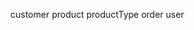 customer
product
productType
order
user
<!-- const fetcher = url => fetch(url).then(r => r.json()) -->
